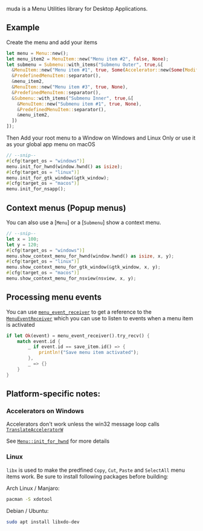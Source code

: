 muda is a Menu Utilities library for Desktop Applications.

## Example

Create the menu and add your items

```rs
let menu = Menu::new();
let menu_item2 = MenuItem::new("Menu item #2", false, None);
let submenu = Submenu::with_items("Submenu Outer", true,&[
  &MenuItem::new("Menu item #1", true, Some(Accelerator::new(Some(Modifiers::ALT), Code::KeyD))),
  &PredefinedMenuItem::separator(),
  &menu_item2,
  &MenuItem::new("Menu item #3", true, None),
  &PredefinedMenuItem::separator(),
  &Submenu::with_items("Submenu Inner", true,&[
    &MenuItem::new("Submenu item #1", true, None),
    &PredefinedMenuItem::separator(),
    &menu_item2,
  ])
]);

```

Then Add your root menu to a Window on Windows and Linux Only or use it
as your global app menu on macOS

```rs
// --snip--
#[cfg(target_os = "windows")]
menu.init_for_hwnd(window.hwnd() as isize);
#[cfg(target_os = "linux")]
menu.init_for_gtk_window(&gtk_window);
#[cfg(target_os = "macos")]
menu.init_for_nsapp();
```

## Context menus (Popup menus)

You can also use a [`Menu`] or a [`Submenu`] show a context menu.

```rs
// --snip--
let x = 100;
let y = 120;
#[cfg(target_os = "windows")]
menu.show_context_menu_for_hwnd(window.hwnd() as isize, x, y);
#[cfg(target_os = "linux")]
menu.show_context_menu_for_gtk_window(&gtk_window, x, y);
#[cfg(target_os = "macos")]
menu.show_context_menu_for_nsview(nsview, x, y);
```
## Processing menu events

You can use [`menu_event_receiver`](https://docs.rs/muda/latest/muda/fn.menu_event_receiver.html) to get a reference to the [`MenuEventReceiver`](https://docs.rs/muda/latest/muda/type.MenuEventReceiver.html)
which you can use to listen to events when a menu item is activated
```rs
if let Ok(event) = menu_event_receiver().try_recv() {
    match event.id {
        _ if event.id == save_item.id() => {
            println!("Save menu item activated");
        },
        _ => {}
    }
}
```

## Platform-specific notes:

### Accelerators on Windows

Accelerators don't work unless the win32 message loop calls
[`TranslateAcceleratorW`](https://docs.rs/windows-sys/latest/windows_sys/Win32/UI/WindowsAndMessaging/fn.TranslateAcceleratorW.html)

See [`Menu::init_for_hwnd`](https://docs.rs/muda/latest/muda/struct.Menu.html#method.init_for_hwnd) for more details

### Linux

`libx` is used to make the predfined `Copy`, `Cut`, `Paste` and `SelectAll` menu items work. Be sure to install following packages before building:

Arch Linux / Manjaro:
```sh
pacman -S xdotool
```

Debian / Ubuntu:
```sh
sudo apt install libxdo-dev
```

